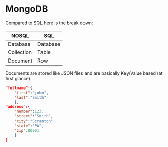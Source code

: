 # MongoDB

Compared to SQL here is the break down:

| NOSQL      | SQL      |
| ---        | ---      |
| Database   | Database |
| Collection | Table    |
| Document   | Row      |

Documents are stored like JSON files and are basically Key/Value based (at first glance).

```json
"fullname":{
    "first":"john",
    "last":"smith"
    },
"address":{
    "number":123,
    "street":"Smith",
    "city":"Scranton",
    "state":"PA",
    "zip":80001
    }
}
```  
